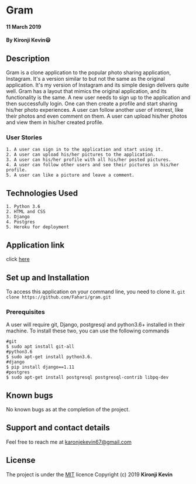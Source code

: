 # Gram
#### 11 March 2019
#### By **Kironji Kevin**:smiley:
## Description
Gram is a clone application to the popular photo sharing application, Instagram. It's a version similar to but not the same as the original application. It's my version of Instagram and its simple design delivers quite well. Gram has a layout that mimics the original application, and its functionality is the same. A new user needs to sign up to the application and then successfully login. One can then create a profile and start sharing his/her photo experiences.
A user can follow another user of interest, like their photos and even comment on them.
A user can upload his/her photos and view them in his/her created profile.
### User Stories
```
1. A user can sign in to the application and start using it.
2. A user can upload his/her pictures to the application.
3. A user can his/her profile with all his/her posted pictures.
4. A user can follow other users and see their pictures in his/her profile.
5. A user can like a picture and leave a comment.
```
## Technologies Used
```
1. Python 3.6
2. HTML and CSS
3. Django
4. Postgres
5. Heroku for deployment
```
## Application link
click [here](https://#.herokuapp.com/)
## Set up and Installation
To access this application on your command line, you need to clone it.
`git clone https://github.com/Fahari/gram.git`
### Prerequisites
A user will require git, Django, postgresql and python3.6+ installed in their machine.
To install these two, you can use the following commands
```
#git
$ sudo apt install git-all
#python3.6
$ sudo apt-get install python3.6.
#django
$ pip install django==1.11
#postgres
$ sudo apt-get install postgresql postgresql-contrib libpq-dev
```
## Known bugs
No known bugs as at the completion of the project.
## Support and contact details
Feel free to reach me at karonjekevin67@gmail.com
## License
The project is under the [MIT](https://github.com/Fahari/museum/blob/master/LICENSE) licence
Copyright (c) 2019 **Kironji Kevin**
